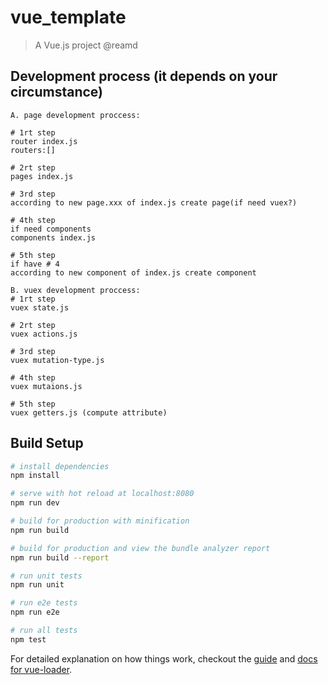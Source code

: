 # vue_template

> A Vue.js project @reamd

## Development process (it depends on your circumstance)

``` flow
A. page development proccess:

# 1rt step
router index.js
routers:[]

# 2rt step
pages index.js

# 3rd step
according to new page.xxx of index.js create page(if need vuex?)

# 4th step
if need components
components index.js

# 5th step
if have # 4
according to new component of index.js create component

B. vuex development proccess:
# 1rt step
vuex state.js

# 2rt step
vuex actions.js

# 3rd step
vuex mutation-type.js

# 4th step
vuex mutaions.js

# 5th step
vuex getters.js (compute attribute)

```

## Build Setup

``` bash
# install dependencies
npm install

# serve with hot reload at localhost:8080
npm run dev

# build for production with minification
npm run build

# build for production and view the bundle analyzer report
npm run build --report

# run unit tests
npm run unit

# run e2e tests
npm run e2e

# run all tests
npm test
```

For detailed explanation on how things work, checkout the [guide](http://vuejs-templates.github.io/webpack/) and [docs for vue-loader](http://vuejs.github.io/vue-loader).
